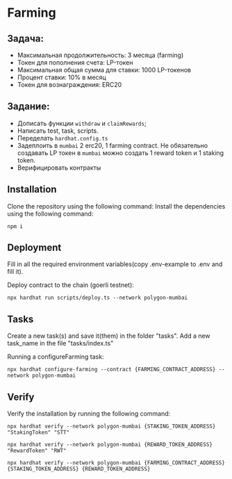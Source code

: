 # Farming

## Задача:

- Максимальная продолжительность: 3 месяца (farming)
- Токен для пополнения счета: LP-токен
- Максимальная общая сумма для ставки: 1000 LP-токенов
- Процент ставки: 10% в месяц
- Токен для вознаграждения: ERC20

## Задание:

- Дописать функции `withdraw` и `claimRewards`;
- Написать test, task, scripts.
- Переделать `hardhat.config.ts`
- Задеплоить в `mumbai` 2 erc20, 1 farming contract. Не обязательно создавать LP токен в `mumbai` можно создать 1 reward token и 1 staking token.
- Верифицировать контракты

## Installation
Clone the repository using the following command:
Install the dependencies using the following command:
```shell
npm i
```

## Deployment

Fill in all the required environment variables(copy .env-example to .env and fill it). 

Deploy contract to the chain (goerli testnet):
```shell
npx hardhat run scripts/deploy.ts --network polygon-mumbai
```

## Tasks

Create a new task(s) and save it(them) in the folder "tasks". Add a new task_name in the file "tasks/index.ts"

Running a configureFarming task:
```shell
npx hardhat configure-farming --contract {FARMING_CONTRACT_ADDRESS} --network polygon-mumbai
```


## Verify

Verify the installation by running the following command:
```shell
npx hardhat verify --network polygon-mumbai {STAKING_TOKEN_ADDRESS} "StakingToken" "STT"
```

```shell
npx hardhat verify --network polygon-mumbai {REWARD_TOKEN_ADDRESS} "RewardToken" "RWT"
```

```shell
npx hardhat verify --network polygon-mumbai {FARMING_CONTRACT_ADDRESS} {STAKING_TOKEN_ADDRESS} {REWARD_TOKEN_ADDRESS}
```
